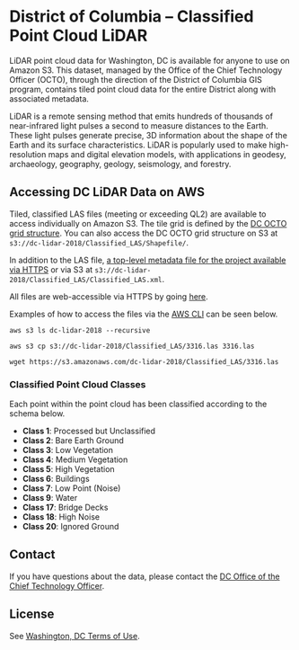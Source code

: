 # District of Columbia – Classified Point Cloud LiDAR

LiDAR point cloud data for Washington, DC is available for anyone to use on Amazon S3. This dataset, managed by the Office of the Chief Technology Officer (OCTO), through the direction of the District of Columbia GIS program, contains tiled point cloud data for the entire District along with associated metadata.

LiDAR is a remote sensing method that emits hundreds of thousands of near-infrared light pulses a second to measure distances to the Earth. These light pulses generate precise, 3D information about the shape of the Earth and its surface characteristics. LiDAR is popularly used to make high-resolution maps and digital elevation models, with applications in geodesy, archaeology, geography, geology, seismology, and forestry.

## Accessing DC LiDAR Data on AWS

Tiled, classified LAS files (meeting or exceeding QL2) are available to access individually on Amazon S3. The tile grid is defined by the [DC OCTO grid structure](https://dcgis.maps.arcgis.com/apps/View/index.html?appid=f0145164d65848dc978e887063a53f25). You can also access the DC OCTO grid structure on S3 at `s3://dc-lidar-2018/Classified_LAS/Shapefile/`.

In addition to the LAS file, [a top-level metadata file for the project available via HTTPS](https://dc-lidar-2018.s3.amazonaws.com/Classified_LAS/Classified_LAS.xml) or via S3 at `s3://dc-lidar-2018/Classified_LAS/Classified_LAS.xml`.

All files are web-accessible via HTTPS by going [here](https://dc-lidar-2018.s3.amazonaws.com/index.html).

Examples of how to access the files via the [AWS CLI](https://aws.amazon.com/cli/) can be seen below.

`aws s3 ls dc-lidar-2018 --recursive`

`aws s3 cp s3://dc-lidar-2018/Classified_LAS/3316.las 3316.las`

`wget https://s3.amazonaws.com/dc-lidar-2018/Classified_LAS/3316.las`

### Classified Point Cloud Classes

Each point within the point cloud has been classified according to the schema below.

- **Class 1**: Processed but Unclassified
- **Class 2**: Bare Earth Ground
- **Class 3**: Low Vegetation
- **Class 4**: Medium Vegetation
- **Class 5**: High Vegetation
- **Class 6**: Buildings
- **Class 7**: Low Point (Noise)
- **Class 9**: Water
- **Class 17**: Bridge Decks
- **Class 18**: High Noise
- **Class 20**: Ignored Ground

## Contact
If you have questions about the data, please contact the [DC Office of the Chief Technology Officer](https://octo.dc.gov/).

## License
See [Washington, DC Terms of Use](https://dc.gov/page/terms-and-conditions-use).